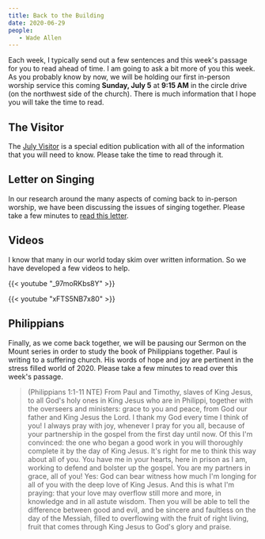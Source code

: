 ```yaml
---
title: Back to the Building
date: 2020-06-29
people: 
   - Wade Allen
---
```


Each week, I typically send out a few sentences and this week's passage for you to read ahead of time. I am going to ask a bit more of you this week. As you probably know by now, we will be holding our first in-person worship service this coming **Sunday, July 5** at **9:15 AM** in the circle drive (on the northwest side of the church). There is much information that I hope you will take the time to read.

## The Visitor

The [July Visitor](http://visitor.fbcmuncie.org/visitor_2020-07.pdf) is a special edition publication with all of the information that you will need to know. Please take the time to read through it. 

## Letter on Singing

In our research around the many aspects of coming back to in-person worship, we have been discussing the issues of singing together. Please take a few minutes to [read this letter](http://reports.fbcmuncie.org/singing_letter_2020.pdf).

## Videos

I know that many in our world today skim over written information. So we have developed a few videos to help. 

{{< youtube "_97moRKbs8Y" >}}

{{< youtube "xFTS5NB7x80" >}}

## Philippians

Finally, as we come back together, we will be pausing our Sermon on the Mount series in order to study the book of Philippians together. Paul is writing to a suffering church. His words of hope and joy are pertinent in the stress filled world of 2020. Please take a few minutes to read over this week's passage. 

> (Philippians 1:1-11 NTE) From Paul and Timothy, slaves of King Jesus, to all God's holy ones in King Jesus who are in Philippi, together with the overseers and ministers:  grace to you and peace, from God our father and King Jesus the Lord. I thank my God every time I think of you!  I always pray with joy, whenever I pray for you all,  because of your partnership in the gospel from the first day until now.  Of this I'm convinced: the one who began a good work in you will thoroughly complete it by the day of King Jesus. It's right for me to think this way about all of you. You have me in your hearts, here in prison as I am, working to defend and bolster up the gospel. You are my partners in grace, all of you!  Yes: God can bear witness how much I'm longing for all of you with the deep love of King Jesus. And this is what I'm praying: that your love may overflow still more and more, in knowledge and in all astute wisdom.  Then you will be able to tell the difference between good and evil, and be sincere and faultless on the day of the Messiah,  filled to overflowing with the fruit of right living, fruit that comes through King Jesus to God's glory and praise. 


